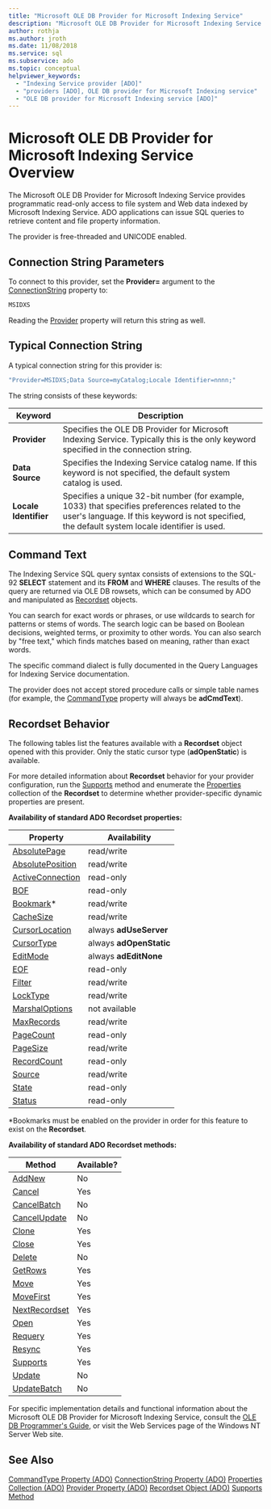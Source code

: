 ```yaml
---
title: "Microsoft OLE DB Provider for Microsoft Indexing Service"
description: "Microsoft OLE DB Provider for Microsoft Indexing Service Overview"
author: rothja
ms.author: jroth
ms.date: 11/08/2018
ms.service: sql
ms.subservice: ado
ms.topic: conceptual
helpviewer_keywords:
  - "Indexing Service provider [ADO]"
  - "providers [ADO], OLE DB provider for Microsoft Indexing service"
  - "OLE DB provider for Microsoft Indexing service [ADO]"
---
```

# Microsoft OLE DB Provider for Microsoft Indexing Service Overview
The Microsoft OLE DB Provider for Microsoft Indexing Service provides programmatic read-only access to file system and Web data indexed by Microsoft Indexing Service. ADO applications can issue SQL queries to retrieve content and file property information.

 The provider is free-threaded and UNICODE enabled.

## Connection String Parameters
 To connect to this provider, set the **Provider=** argument to the [ConnectionString](../../reference/ado-api/connectionstring-property-ado.md) property to:

```vb
MSIDXS
```

 Reading the [Provider](../../reference/ado-api/provider-property-ado.md) property will return this string as well.

## Typical Connection String
 A typical connection string for this provider is:

```vb
"Provider=MSIDXS;Data Source=myCatalog;Locale Identifier=nnnn;"
```

 The string consists of these keywords:

|Keyword|Description|
|-------------|-----------------|
|**Provider**|Specifies the OLE DB Provider for Microsoft Indexing Service. Typically this is the only keyword specified in the connection string.|
|**Data Source**|Specifies the Indexing Service catalog name. If this keyword is not specified, the default system catalog is used.|
|**Locale Identifier**|Specifies a unique 32-bit number (for example, 1033) that specifies preferences related to the user's language. If this keyword is not specified, the default system locale identifier is used.|

## Command Text
 The Indexing Service SQL query syntax consists of extensions to the SQL-92 **SELECT** statement and its **FROM** and **WHERE** clauses. The results of the query are returned via OLE DB rowsets, which can be consumed by ADO and manipulated as [Recordset](../../reference/ado-api/recordset-object-ado.md) objects.

 You can search for exact words or phrases, or use wildcards to search for patterns or stems of words. The search logic can be based on Boolean decisions, weighted terms, or proximity to other words. You can also search by "free text," which finds matches based on meaning, rather than exact words.

 The specific command dialect is fully documented in the Query Languages for Indexing Service documentation.

 The provider does not accept stored procedure calls or simple table names (for example, the [CommandType](../../reference/ado-api/commandtype-property-ado.md) property will always be **adCmdText**).

## Recordset Behavior
 The following tables list the features available with a **Recordset** object opened with this provider. Only the static cursor type (**adOpenStatic**) is available.

 For more detailed information about **Recordset** behavior for your provider configuration, run the [Supports](../../reference/ado-api/supports-method.md) method and enumerate the [Properties](../../reference/ado-api/properties-collection-ado.md) collection of the **Recordset** to determine whether provider-specific dynamic properties are present.

 **Availability of standard ADO Recordset properties:**

|Property|Availability|
|--------------|------------------|
|[AbsolutePage](../../reference/ado-api/absolutepage-property-ado.md)|read/write|
|[AbsolutePosition](../../reference/ado-api/absoluteposition-property-ado.md)|read/write|
|[ActiveConnection](../../reference/ado-api/activeconnection-property-ado.md)|read-only|
|[BOF](../../reference/ado-api/bof-eof-properties-ado.md)|read-only|
|[Bookmark](../../reference/ado-api/bookmark-property-ado.md)*|read/write|
|[CacheSize](../../reference/ado-api/cachesize-property-ado.md)|read/write|
|[CursorLocation](../../reference/ado-api/cursorlocation-property-ado.md)|always **adUseServer**|
|[CursorType](../../reference/ado-api/cursortype-property-ado.md)|always **adOpenStatic**|
|[EditMode](../../reference/ado-api/editmode-property.md)|always **adEditNone**|
|[EOF](../../reference/ado-api/bof-eof-properties-ado.md)|read-only|
|[Filter](../../reference/ado-api/filter-property.md)|read/write|
|[LockType](../../reference/ado-api/locktype-property-ado.md)|read/write|
|[MarshalOptions](../../reference/ado-api/marshaloptions-property-ado.md)|not available|
|[MaxRecords](../../reference/ado-api/maxrecords-property-ado.md)|read/write|
|[PageCount](../../reference/ado-api/pagecount-property-ado.md)|read-only|
|[PageSize](../../reference/ado-api/pagesize-property-ado.md)|read/write|
|[RecordCount](../../reference/ado-api/recordcount-property-ado.md)|read-only|
|[Source](../../reference/ado-api/source-property-ado-recordset.md)|read/write|
|[State](../../reference/ado-api/state-property-ado.md)|read-only|
|[Status](../../reference/ado-api/status-property-ado-recordset.md)|read-only|

 \*Bookmarks must be enabled on the provider in order for this feature to exist on the **Recordset**.

 **Availability of standard ADO Recordset methods:**

|Method|Available?|
|------------|----------------|
|[AddNew](../../reference/ado-api/addnew-method-ado.md)|No|
|[Cancel](../../reference/ado-api/cancel-method-ado.md)|Yes|
|[CancelBatch](../../reference/ado-api/cancelbatch-method-ado.md)|No|
|[CancelUpdate](../../reference/ado-api/cancelupdate-method-ado.md)|No|
|[Clone](../../reference/ado-api/clone-method-ado.md)|Yes|
|[Close](../../reference/ado-api/close-method-ado.md)|Yes|
|[Delete](../../reference/ado-api/delete-method-ado-recordset.md)|No|
|[GetRows](../../reference/ado-api/getrows-method-ado.md)|Yes|
|[Move](../../reference/ado-api/move-method-ado.md)|Yes|
|[MoveFirst](../../reference/ado-api/movefirst-movelast-movenext-and-moveprevious-methods-ado.md)|Yes|
|[NextRecordset](../../reference/ado-api/nextrecordset-method-ado.md)|Yes|
|[Open](../../reference/ado-api/open-method-ado-recordset.md)|Yes|
|[Requery](../../reference/ado-api/requery-method.md)|Yes|
|[Resync](../../reference/ado-api/resync-method.md)|Yes|
|[Supports](../../reference/ado-api/supports-method.md)|Yes|
|[Update](../../reference/ado-api/update-method.md)|No|
|[UpdateBatch](../../reference/ado-api/updatebatch-method.md)|No|

 For specific implementation details and functional information about the Microsoft OLE DB Provider for Microsoft Indexing Service, consult the [OLE DB Programmer's Guide](/previous-versions/windows/desktop/ms713643(v=vs.85)), or visit the Web Services page of the Windows NT Server Web site.

## See Also
 [CommandType Property (ADO)](../../reference/ado-api/commandtype-property-ado.md)
 [ConnectionString Property (ADO)](../../reference/ado-api/connectionstring-property-ado.md)
 [Properties Collection (ADO)](../../reference/ado-api/properties-collection-ado.md)
 [Provider Property (ADO)](../../reference/ado-api/provider-property-ado.md)
 [Recordset Object (ADO)](../../reference/ado-api/recordset-object-ado.md)
 [Supports Method](../../reference/ado-api/supports-method.md)